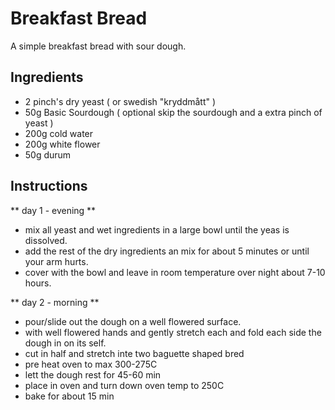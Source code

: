 Breakfast Bread
================================================================================


A simple breakfast bread with sour dough.


Ingredients
--------------------------------------------------------------------------------
* 2 pinch's dry yeast ( or swedish "kryddmått" )
* 50g Basic Sourdough ( optional skip the sourdough and a extra pinch of yeast )
* 200g cold water
* 200g white flower
* 50g durum

Instructions
--------------------------------------------------------------------------------
** day 1 - evening **
* mix all yeast and wet ingredients in a large bowl until the yeas is dissolved.
* add the rest of the dry ingredients an mix for about 5 minutes or until your arm hurts. 
* cover with the bowl and leave in room temperature over night about 7-10 hours.



** day 2 - morning **
* pour/slide out the dough on a well flowered surface.
* with well flowered hands and gently stretch each and fold each side the dough in on its self.
* cut in half and stretch inte two baguette shaped bred
* pre heat oven to max 300-275C 
* lett the dough rest for 45-60 min
* place in oven and turn down oven temp to 250C 
* bake for about 15 min



